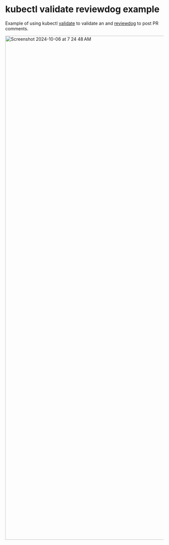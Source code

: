 # kubectl validate reviewdog example

Example of using kubectl [validate](https://github.com/kubernetes-sigs/kubectl-validate) to validate an and [reviewdog](https://github.com/reviewdog/reviewdog) to post PR comments.

<img width="1598" alt="Screenshot 2024-10-06 at 7 24 48 AM" src="https://github.com/user-attachments/assets/51bc84c0-3c43-402d-a331-56f7603e51e3">
